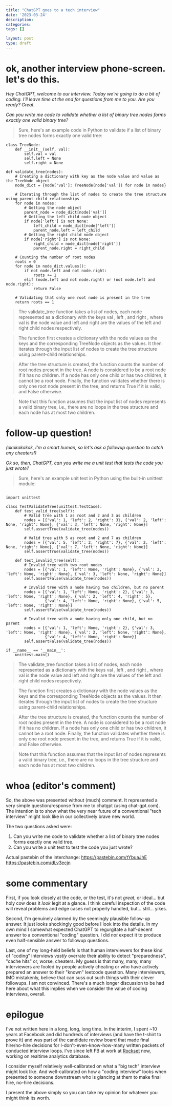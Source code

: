 ```yaml
---
title: "ChatGPT goes to a tech interview"
date: '2023-03-24'
description:
categories:
tags: []

layout: post
type: draft
---
```


# ok, another interview phone-screen. let's do this.

_Hey ChatGPT, welcome to our interview. Today we're going to do a bit of coding. I'll leave time at the end for questions from me to you. Are you ready? Great._

_Can you write me code to validate whether a list of binary tree nodes forms exactly one valid binary tree?_

> Sure, here's an example code in Python to validate if a list of binary tree nodes forms exactly one valid tree:

```
class TreeNode:
    def __init__(self, val):
        self.val = val
        self.left = None
        self.right = None
 
def validate_tree(nodes):
    # Creating a dictionary with key as the node value and value as the TreeNode object
    node_dict = {node['val']: TreeNode(node['val']) for node in nodes}
 
    # Iterating through the list of nodes to create the tree structure using parent-child relationships
    for node in nodes:
        # Getting the node object
        parent_node = node_dict[node['val']]
        # Getting the left child node object
        if node['left'] is not None:
            left_child = node_dict[node['left']]
            parent_node.left = left_child
        # Getting the right child node object
        if node['right'] is not None:
            right_child = node_dict[node['right']]
            parent_node.right = right_child
 
    # Counting the number of root nodes 
    roots = 0
    for node in node_dict.values():
        if not node.left and not node.right:
            roots += 1
        elif (node.left and not node.right) or (not node.left and node.right):
            return False
 
    # Validating that only one root node is present in the tree
    return roots == 1
```

> The validate_tree function takes a list of nodes, each node represented as a dictionary with the keys val , left , and right , where val is the node value and left and right are the values of the left and right child nodes respectively.
 
> The function first creates a dictionary with the node values as the keys and the corresponding TreeNode objects as the values. It then iterates through the input list of nodes to create the tree structure using parent-child relationships.
 
> After the tree structure is created, the function counts the number of root nodes present in the tree. A node is considered to be a root node if it has no children. If a node has only one child or has two children, it cannot be a root node. Finally, the function validates whether there is only one root node present in the tree, and returns True if it is valid, and False otherwise.
 
> Note that this function assumes that the input list of nodes represents a valid binary tree, i.e., there are no loops in the tree structure and each node has at most two children.

# follow-up question!

_(okokokokok, I'm a smart human, so let's ask a followup question to catch any cheaters!)_

_Ok so, then, ChatGPT, can you write me a unit test that tests the code you just wrote?_

> Sure, here's an example unit test in Python using the built-in unittest module:


```

import unittest
 
class TestValidateTree(unittest.TestCase):
    def test_valid_tree(self):
        # Valid tree with 1 as root and 2 and 3 as children
        nodes = [{'val': 1, 'left': 2, 'right': 3}, {'val': 2, 'left': None, 'right': None}, {'val': 3, 'left': None, 'right': None}]
        self.assertTrue(validate_tree(nodes))
 
        # Valid tree with 5 as root and 2 and 7 as children
        nodes = [{'val': 5, 'left': 2, 'right': 7}, {'val': 2, 'left': None, 'right': None}, {'val': 7, 'left': None, 'right': None}]
        self.assertTrue(validate_tree(nodes))
 
    def test_invalid_tree(self):
        # Invalid tree with two root nodes
        nodes = [{'val': 1, 'left': None, 'right': None}, {'val': 2, 'left': None, 'right': None}, {'val': 3, 'left': None, 'right': None}]
        self.assertFalse(validate_tree(nodes))
 
        # Invalid tree with a node having two children, but no parent
        nodes = [{'val': 1, 'left': None, 'right': 2}, {'val': 3, 'left': None, 'right': None}, {'val': 2, 'left': 4, 'right': 5},
                 {'val': 4, 'left': None, 'right': None}, {'val': 5, 'left': None, 'right': None}]
        self.assertFalse(validate_tree(nodes))
 
        # Invalid tree with a node having only one child, but no parent
        nodes = [{'val': 1, 'left': None, 'right': 2}, {'val': 3, 'left': None, 'right': None}, {'val': 2, 'left': None, 'right': None},
                 {'val': 4, 'left': None, 'right': None}]
        self.assertFalse(validate_tree(nodes))
 
if __name__ == '__main__':
    unittest.main()
```

> The validate_tree function takes a list of nodes, each node represented as a dictionary with the keys val , left , and right , where val is the node value and left and right are the values of the left and right child nodes respectively.
 
> The function first creates a dictionary with the node values as the keys and the corresponding TreeNode objects as the values. It then iterates through the input list of nodes to create the tree structure using parent-child relationships.
 
> After the tree structure is created, the function counts the number of root nodes present in the tree. A node is considered to be a root node if it has no children. If a node has only one child or has two children, it cannot be a root node. Finally, the function validates whether there is only one root node present in the tree, and returns True if it is valid, and False otherwise.
 
> Note that this function assumes that the input list of nodes represents a valid binary tree, i.e., there are no loops in the tree structure and each node has at most two children.

# whoa (editor's comment)

So, the above was presented without (much) comment. It represented a very simple question/response from me to chatgpt (using chat-gpt.com). The intention is to show what the very near future of a conventional "tech interview" might look like in our collectively brave new world.

The two questions asked were:

1. Can you write me code to validate whether a list of binary tree nodes forms exactly one valid tree.
2. Can you write a unit test to test the code you just wrote?

Actual pastebin of the interchange:
https://pastebin.com/tYbuaJhE
https://pastebin.com/dLv3ecjn


# some commentary

First, if you look closely at the code, or the test, it's not _great_, or ideal... but holy cow does it _look_ legit at a glance. I think careful inspection of the code will reveal problems and edge cases not properly handled, but... still... yikes.

Second, I'm genuinely alarmed by the seemingly plausible follow-up answer. It just looks shockingly good before I look into the details. In my own mind I somewhat expected ChatGPT to regurgitate a half-decent answer to a conventional "coding" question. I did _not_ expect it to produce even half-sensible answer to followup questions. 

Last, one of my long-held beliefs is that human interviewers for these kind of "coding" interviews _vastly_ overrate their ability to detect "preparedness", "cache hits" or, worse, cheaters. My guess is that many, many, many interviewers are fooled by people actively cheating or who have actively prepared an answer to their "known" leetcode question. Many interviewers, IMO mistakenly, believe that can suss out such things with their clever followups. I am not convinced. There's a much longer discussion to be had here about what this implies when we consider the value of coding interviews, overall. 

# epilogue

I've not written here in a long, long, long time. In the interim, I spent ~10 years at Facebook and did hundreds of interviews (and have the t-shirt to prove it) and was part of the candidate review board that made final hire/no-hire decisions for I-don't-even-know-how-many written packets of conducted interview loops. I've since left FB at work at [Rockset](rockset.com) now, working on realtime analytics database.

I consider myself relatively well-calibrated on what a "big tech" interview might look like. And well-calibrated on how a "coding interview" looks when presented to someone downstream who is glancing at them to make final hire, no-hire decisions. 

I present the above simply so you can take my opinion for whatever you might think its worth. 